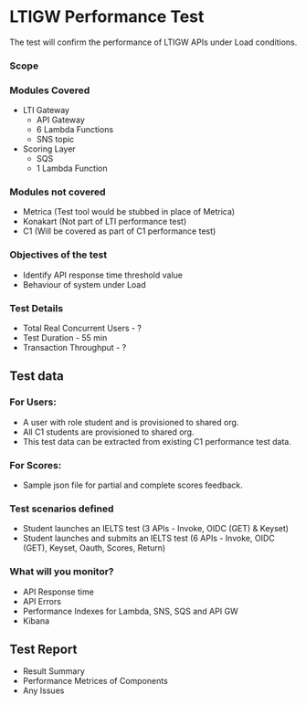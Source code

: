 # LTIGW Performance Test

The test will confirm the performance of LTIGW APIs under Load conditions.

### Scope

### Modules Covered
- LTI Gateway
	- API Gateway
	- 6 Lambda Functions
	- SNS topic
- Scoring Layer
	- SQS
	- 1 Lambda Function
### Modules not covered
- Metrica (Test tool would be stubbed in place of Metrica) 
- Konakart (Not part of LTI performance test)
- C1 (Will be covered as part of C1 performance test)

### Objectives of the test
- Identify API response time threshold value
- Behaviour of system under Load

### Test Details
- Total Real Concurrent Users - ?
- Test Duration - 55 min
- Transaction Throughput - ?

## Test data

### For Users:
- A user with role student and is provisioned to shared org.
- All C1 students are provisioned to shared org.
- This test data can be extracted from existing C1 performance test data.

### For Scores:
- Sample json file for partial and complete scores feedback.

### Test scenarios defined 

- Student launches an IELTS test (3 APIs - Invoke, OIDC (GET) & Keyset)
- Student launches and submits an IELTS test (6 APIs - Invoke, OIDC (GET), Keyset, Oauth, Scores, Return)

### What will you monitor? 
- API Response time
- API Errors
- Performance Indexes for Lambda, SNS, SQS and API GW
- Kibana

## Test Report
- Result Summary
- Performance Metrices of Components
- Any Issues
